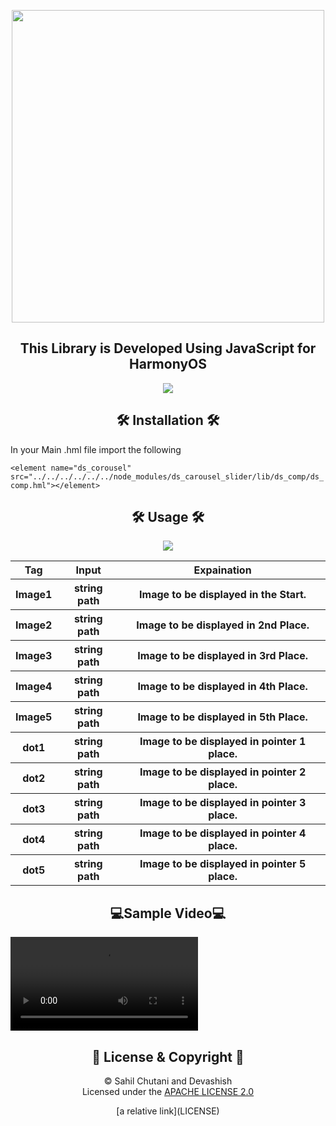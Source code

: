 <p align="center">
  <img width="500" src="https://user-images.githubusercontent.com/54733680/145344912-a0b54d6d-bbf4-479a-9066-96534c0e8a66.jpg">
</p>
<h2 align=center>This Library is Developed Using JavaScript for HarmonyOS</h2>

<p align="center">
  <img src="https://user-images.githubusercontent.com/54733680/146836618-f51f8e78-1627-48cd-ad13-50bcb2a9bcf6.png">
</p>

<h2 align=center>🛠 Installation 🛠</h2>
In your Main .hml file import the following 
<!--  -->

`<element name="ds_corousel" src="../../../../../../node_modules/ds_carousel_slider/lib/ds_comp/ds_comp.hml"></element>`


<!--  -->
<h2 align=center>🛠 Usage 🛠</h2>
<!--  -->
<p align="center">
  <img src="https://user-images.githubusercontent.com/54733680/147119456-c962c446-1698-4677-b570-d5452a54e902.png">
</p>
<table>
  <tr>
    <th>Tag</th>
    <th>Input</th>
    <th>Expaination</th>
  </tr>
  <tr>
    <th>Image1</th>
    <th>string path</th>
    <th>Image to be displayed in the Start.</th>
  </tr>
  <tr>
    <th>Image2</th>
    <th>string path</th>
    <th>Image to be displayed in 2nd Place.</th>
  </tr>
  <tr>
    <th>Image3</th>
    <th>string path</th>
    <th>Image to be displayed in 3rd Place.</th>
  </tr>
  <tr>
    <th>Image4</th>
    <th>string path</th>
    <th>Image to be displayed in 4th Place.</th>
  </tr>
  <tr>
    <th>Image5</th>
    <th>string path</th>
    <th>Image to be displayed in 5th Place.</th>
  </tr>
  <tr>
    <th>dot1</th>
    <th>string path</th>
    <th>Image to be displayed in pointer 1 place.</th>
  </tr>
  <tr>
    <th>dot2</th>
    <th>string path</th>
    <th>Image to be displayed in pointer 2 place.</th>
  </tr>
  <tr>
    <th>dot3</th>
    <th>string path</th>
    <th>Image to be displayed in pointer 3 place.</th>
  </tr>
  <tr>
    <th>dot4</th>
    <th>string path</th>
    <th>Image to be displayed in pointer 4 place.</th>
  </tr>
  <tr>
    <th>dot5</th>
    <th>string path</th>
    <th>Image to be displayed in pointer 5 place.</th>
  </tr>
</table>

<h2 align=center>💻Sample Video💻</h2>

<video  src="https://user-images.githubusercontent.com/54733680/146840625-1738bb2b-aa2a-4e90-ad90-89f411050864.mp4"></video>

<h2 align=center>📝 License & Copyright 📝</h2>

<p align="center">
 © Sahil Chutani and Devashish
  <br>
  Licensed under the <a href="https://github.com/sahilchutani/carousel_image_slider/blob/main/LICENSE">APACHE LICENSE 2.0</a>
</p>
<p align="center">
  [a relative link](LICENSE)
</p>










